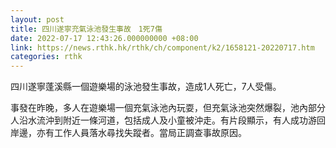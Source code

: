 ```yaml
---
layout: post
title: 四川遂寧充氣泳池發生事故　1死7傷
date: 2022-07-17 12:43:26.000000000 +08:00
link: https://news.rthk.hk/rthk/ch/component/k2/1658121-20220717.htm
categories: rthk
---
```


四川遂寧蓬溪縣一個遊樂場的泳池發生事故，造成1人死亡，7人受傷。

事發在昨晚，多人在遊樂場一個充氣泳池內玩耍，但充氣泳池突然爆裂，池內部分人沿水流沖到附近一條河道，包括成人及小童被沖走。有片段顯示，有人成功游回岸邊，亦有工作人員落水尋找失蹤者。當局正調查事故原因。
